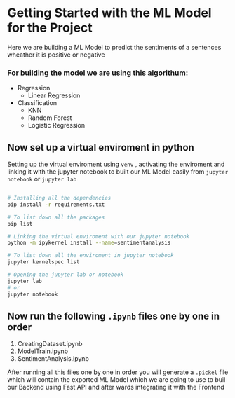 # Getting Started with the ML Model for the Project

Here we are building a ML Model to predict the sentiments of a sentences wheather it is positive or negative 

### For building the model we are using this algorithum:
-   Regression
    - Linear Regression 
- Classification
    - KNN
    - Random Forest
    - Logistic Regression

## Now set up a virtual enviroment in python
Setting up the virtual enviroment using `venv` , activating the enviroment and linking it with the jupyter notebook to built our ML Model easily from `jupyter notebook` or `jupyter lab`

```bash

# Installing all the dependencies
pip install -r requirements.txt

# To list down all the packages
pip list

# Linking the virtual enviroment with our jupyter notebook
python -m ipykernel install --name=sentimentanalysis

# To list down all the enviroment in jupyter notebook
jupyter kernelspec list

# Opening the jupyter lab or notebook
jupyter lab
# or
jupyter notebook
```

## Now run the following `.ipynb` files one by one in order
1.  CreatingDataset.ipynb
2.  ModelTrain.ipynb
3.  SentimentAnalysis.ipynb

After running all this files one by one in order you will generate a `.pickel` file which will contain the exported ML Model which we are going to use to buil our Backend using Fast API and after wards integrating it with the Frontend